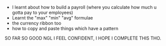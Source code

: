 - I learnt about how to build a payroll (where you calculate how much u gotta pay to your employees)
- Learnt the "max" "min" "avg" formulae 
- the currency ribbon too 
- how to copy and paste things which have a pattern 

SO FAR SO GOOD NGL I FEEL CONFIDENT, I HOPE I COMPLETE THIS THO.